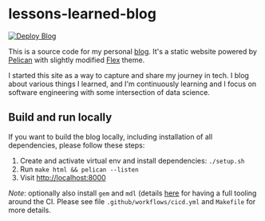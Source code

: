 # lessons-learned-blog

[![Deploy Blog](https://github.com/lsulak/lessons-learned-blog/actions/workflows/cicd.yml/badge.svg)](https://github.com/lsulak/lessons-learned-blog/actions/workflows/cicd.yml)

This is a source code for my personal [blog](https://lsulak.github.io). It's a static
website powered by [Pelican](https://blog.getpelican.com) with slightly modified
[Flex](https://bit.ly/flex-pelican) theme.

I started this site as a way to capture and share my journey in tech. I blog about
various things I learned, and I'm continuously learning and I focus on software
engineering with some intersection of data science.

## Build and run locally

If you want to build the blog locally, including installation
of all dependencies, please follow these steps:

1. Create and activate virtual env and install dependencies: `./setup.sh`
1. Run `make html && pelican --listen`
1. Visit [http://localhost:8000](http://localhost:8000)

*Note*: optionally also install `gem` and `mdl`
(details [here](https://github.com/markdownlint/markdownlint) for having
a full tooling around the CI. Please see file `.github/workflows/cicd.yml`
and `Makefile` for more details.
